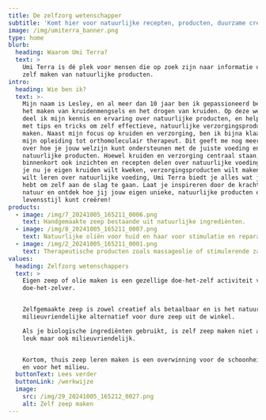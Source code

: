 ```yaml
---
title: De zelfzorg wetenschapper
subtitle: 'Komt hier voor natuurlijke recepten, producten, duurzame creaties & ideeën'
image: /img/umiterra_banner.png
type: home
blurb:
  heading: Waarom Umi Terra?
  text: >
    Umi Terra is dé plek voor mensen die op zoek zijn naar informatie over het
    zelf maken van natuurlijke producten.
intro:
  heading: Wie ben ik?
  text: >-
    Mijn naam is Lesley, en al meer dan 10 jaar ben ik gepassioneerd bezig met
    het maken van kruidenmengsels en het drogen van kruiden. Op deze website
    deel ik mijn kennis en ervaring over natuurlijke producten, en help ik je
    met tips en tricks om zelf effectieve, natuurlijke verzorgingsproducten te
    maken. Naast mijn focus op kruiden en verzorging, ben ik bijna klaar met
    mijn opleiding tot orthomoleculair therapeut. Dit geeft me nog meer kennis
    over hoe je jouw welzijn kunt ondersteunen met de juiste voeding en
    natuurlijke producten. Hoewel kruiden en verzorging centraal staan, zal ik
    binnenkort ook inzichten en recepten delen over natuurlijke voeding. Dus of
    je nu je eigen kruiden wilt kweken, verzorgingsproducten wilt maken, of meer
    wilt leren over natuurlijke voeding, Umi Terra biedt je alles wat je nodig
    hebt om zelf aan de slag te gaan. Laat je inspireren door de kracht van de
    natuur en ontdek hoe jij jouw eigen unieke, natuurlijke producten en
    levensstijl kunt creëren!
products:
  - image: /img/7_20241005_165211_0006.png
    text: Handgemaakte zeep bestaande uit natuurlijke ingrediënten.
  - image: /img/8_20241005_165211_0007.png
    text: Natuurlijke oliën voor huid en haar voor stimulatie en reparatie.
  - image: /img/2_20241005_165211_0001.png
    text: Therapeutische producten zoals massageolie of stimulerende zalfjes.
values:
  heading: Zelfzorg wetenschappers
  text: >
    Eigen zeep of olie maken is een gezellige doe-het-zelf activiteit voor de
    doe-het-zelver.


    Zelfgemaakte zeep is zowel creatief als betaalbaar en is het natuurlijke,
    milieuvriendelijke alternatief voor dure zeep uit de winkel. 

    Als je biologische ingrediënten gebruikt, is zelf zeep maken niet alleen
    leuk maar ook milieuvriendelijk.


    Kortom, thuis zeep leren maken is een overwinning voor de schoonheidsroutine
    en voor het milieu.
  buttonText: Lees verder
  buttonLink: /werkwijze
  image:
    src: /img/29_20241005_165212_0027.png
    alt: Zelf zeep maken
---
```

